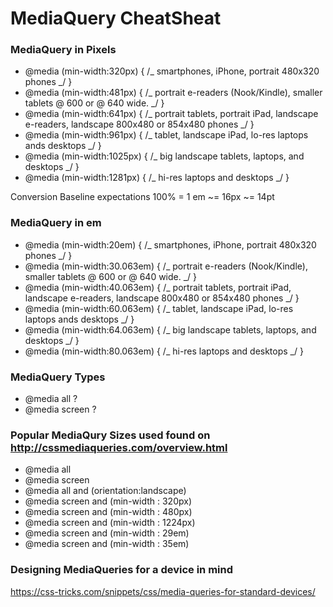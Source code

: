 # MediaQuery CheatSheat

### MediaQuery in Pixels

- @media (min-width:320px) { /_ smartphones, iPhone, portrait 480x320 phones _/ }
- @media (min-width:481px) { /_ portrait e-readers (Nook/Kindle), smaller tablets @ 600 or @ 640 wide. _/ }
- @media (min-width:641px) { /_ portrait tablets, portrait iPad, landscape e-readers, landscape 800x480 or 854x480 phones _/ }
- @media (min-width:961px) { /_ tablet, landscape iPad, lo-res laptops ands desktops _/ }
- @media (min-width:1025px) { /_ big landscape tablets, laptops, and desktops _/ }
- @media (min-width:1281px) { /_ hi-res laptops and desktops _/ }

Conversion Baseline expectations
100% = 1 em ~= 16px ~= 14pt

### MediaQuery in em

- @media (min-width:20em) { /_ smartphones, iPhone, portrait 480x320 phones _/ }
- @media (min-width:30.063em) { /_ portrait e-readers (Nook/Kindle), smaller tablets @ 600 or @ 640 wide. _/ }
- @media (min-width:40.063em) { /_ portrait tablets, portrait iPad, landscape e-readers, landscape 800x480 or 854x480 phones _/ }
- @media (min-width:60.063em) { /_ tablet, landscape iPad, lo-res laptops ands desktops _/ }
- @media (min-width:64.063em) { /_ big landscape tablets, laptops, and desktops _/ }
- @media (min-width:80.063em) { /_ hi-res laptops and desktops _/ }

### MediaQuery Types

- @media all ?
- @media screen ?

### Popular MediaQury Sizes used found on http://cssmediaqueries.com/overview.html

- @media all
- @media screen
- @media all and (orientation:landscape)
- @media screen and (min-width : 320px)
- @media screen and (min-width : 480px)
- @media screen and (min-width : 1224px)
- @media screen and (min-width : 29em)
- @media screen and (min-width : 35em)

### Designing MediaQueries for a device in mind

https://css-tricks.com/snippets/css/media-queries-for-standard-devices/
